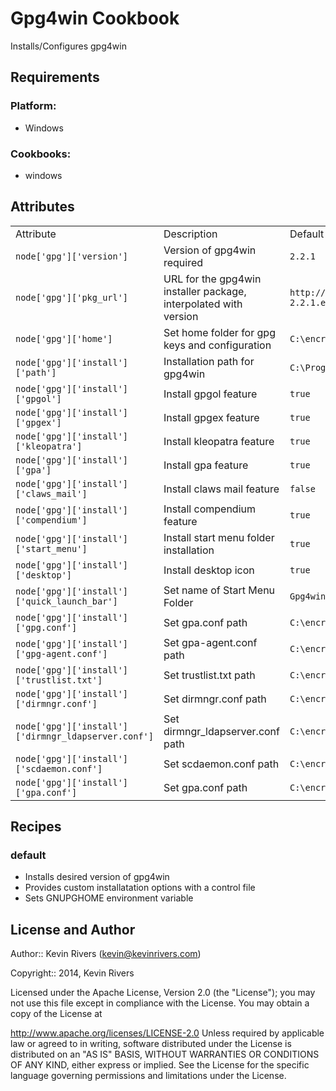 Gpg4win Cookbook
================

Installs/Configures gpg4win

Requirements
------------

### Platform:

* Windows

### Cookbooks:

* windows

Attributes
----------

<table>
  <tr>
    <td>Attribute</td>
    <td>Description</td>
    <td>Default</td>
  </tr>
  <tr>
    <td><code>node['gpg']['version']</code></td>
    <td>Version of gpg4win required</td>
    <td><code>2.2.1</code></td>
  </tr>
  <tr>
    <td><code>node['gpg']['pkg_url']</code></td>
    <td>URL for the gpg4win installer package, interpolated with version</td>
    <td><code>http://files.gpg4win.org/gpg4win-2.2.1.exe</code></td>
  </tr>
  <tr>
    <td><code>node['gpg']['home']</code></td>
    <td>Set home folder for gpg keys and configuration</td>
    <td><code>C:\encryption</code></td>
  </tr>
  <tr>
    <td><code>node['gpg']['install']['path']</code></td>
    <td>Installation path for gpg4win</td>
    <td><code>C:\Program Files (x86)\GNU\GnuPG</code></td>
  </tr>
  <tr>
    <td><code>node['gpg']['install']['gpgol']</code></td>
    <td>Install gpgol feature</td>
    <td><code>true</code></td>
  </tr>
  <tr>
    <td><code>node['gpg']['install']['gpgex']</code></td>
    <td>Install gpgex feature</td>
    <td><code>true</code></td>
  </tr>
  <tr>
    <td><code>node['gpg']['install']['kleopatra']</code></td>
    <td>Install kleopatra feature</td>
    <td><code>true</code></td>
  </tr>
  <tr>
    <td><code>node['gpg']['install']['gpa']</code></td>
    <td>Install gpa feature</td>
    <td><code>true</code></td>
  </tr>
  <tr>
    <td><code>node['gpg']['install']['claws_mail']</code></td>
    <td>Install claws mail feature</td>
    <td><code>false</code></td>
  </tr>
  <tr>
    <td><code>node['gpg']['install']['compendium']</code></td>
    <td>Install compendium feature</td>
    <td><code>true</code></td>
  </tr>
  <tr>
    <td><code>node['gpg']['install']['start_menu']</code></td>
    <td>Install start menu folder installation</td>
    <td><code>true</code></td>
  </tr>
  <tr>
    <td><code>node['gpg']['install']['desktop']</code></td>
    <td>Install desktop icon</td>
    <td><code>true</code></td>
  </tr>
  <tr>
    <td><code>node['gpg']['install']['quick_launch_bar']</code></td>
    <td>Set name of Start Menu Folder</td>
    <td><code>Gpg4win</code></td>
  </tr>
  <tr>
    <td><code>node['gpg']['install']['gpg.conf']</code></td>
    <td>Set gpa.conf path</td>
    <td><code>C:\encryption\gpa.conf</code></td>
  </tr>
  <tr>
    <td><code>node['gpg']['install']['gpg-agent.conf']</code></td>
    <td>Set gpa-agent.conf path</td>
    <td><code>C:\encryption\gpa-agent.conf</code></td>
  </tr>
  <tr>
    <td><code>node['gpg']['install']['trustlist.txt']</code></td>
    <td>Set trustlist.txt path</td>
    <td><code>C:\encryption\trustlist.txt</code></td>
  </tr>
  <tr>
    <td><code>node['gpg']['install']['dirmngr.conf']</code></td>
    <td>Set dirmngr.conf path</td>
    <td><code>C:\encryption\dirmngr.conf</code></td>
  </tr>
  <tr>
    <td><code>node['gpg']['install']['dirmngr_ldapserver.conf']</code></td>
    <td>Set dirmngr_ldapserver.conf path</td>
    <td><code>C:\encryption\dirmngr_ldapserver.conf</code></td>
  </tr>
  <tr>
    <td><code>node['gpg']['install']['scdaemon.conf']</code></td>
    <td>Set scdaemon.conf path</td>
    <td><code>C:\encryption\scdaemon.conf</code></td>
  </tr>
  <tr>
    <td><code>node['gpg']['install']['gpa.conf']</code></td>
    <td>Set gpa.conf path</td>
    <td><code>C:\encryption\gpa.conf</code></td>
  </tr>
</table>

Recipes
-------

### default

- Installs desired version of gpg4win
- Provides custom installatation options with a control file
- Sets GNUPGHOME environment variable


License and Author
------------------

Author:: Kevin Rivers (<kevin@kevinrivers.com>)

Copyright:: 2014, Kevin Rivers

Licensed under the Apache License, Version 2.0 (the "License"); you may not use this file except in compliance with the License. You may obtain a copy of the License at

http://www.apache.org/licenses/LICENSE-2.0
Unless required by applicable law or agreed to in writing, software distributed under the License is distributed on an "AS IS" BASIS, WITHOUT WARRANTIES OR CONDITIONS OF ANY KIND, either express or implied. See the License for the specific language governing permissions and limitations under the License.
